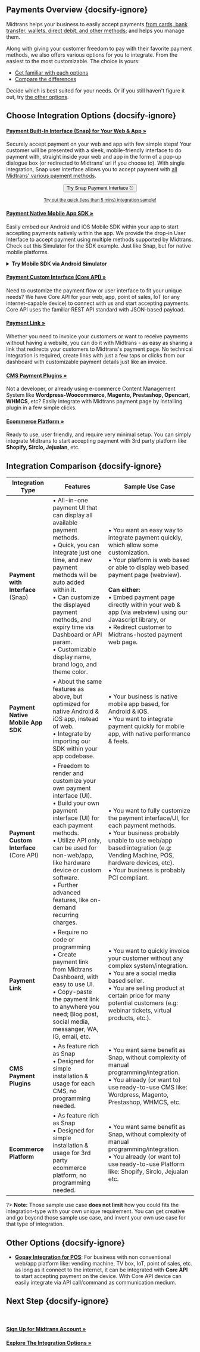## Payments Overview {docsify-ignore}

Midtrans helps your business to easily accept payments [from cards, bank transfer, wallets, direct debit, and other methods](https://midtrans.com/payments); and helps you manage them.

<!-- TODO: put image of all payment methodss icon here? -->
<!-- ![payment methods](https://midtrans.com/assets/images/channels/payment-channels-sprite-v4.png) -->

Along with giving your customer freedom to pay with their favorite payment methods, we also offers various options for you to integrate. From the easiest to the most customizable. The choice is yours:

- [Get familiar with each options](#choose-integration-options)
- [Compare the differences](#integration-comparison)

Decide which is best suited for your needs. Or if you still haven't figure it out, try [the other options](#other-options).

## Choose Integration Options {docsify-ignore}

<div class="my-card">

#### [Payment Built-In Interface (Snap) for Your Web & App &#187;](/en/snap/overview.md)
Securely accept payment on your web and app with few simple steps! Your customer will be presented with a sleek, mobile-friendly interface to do payment with, straight inside your web and app in the form of a pop-up dialogue box (or redirected to Midtrans' url if you choose to). With single integration, Snap user interface allows you to accept payment with [all Midtrans' various payment methods](https://midtrans.com/payments).
<br> <!-- TODO: use better CORS proxy, cors-anywhere is limited per referrer domain  -->
<p style="text-align: center;">
  <button onclick="
  event.target.innerText = `Processing...`;
  fetch(`https://cors-anywhere.herokuapp.com/https://midtrans.com/api/request_snap_token`)
    .then(res=>res.json())
    .then(res=>{
      let snapToken = res.token;
      snap.pay(snapToken,{
        onSuccess: function(res){ console.log('Snap result:',res) },
        onPending: function(res){ console.log('Snap result:',res) },
        onError: function(res){ console.log('Snap result:',res) },
      });
    })
    .catch( e=>{ console.error(e); window.open('https://demo.midtrans.com', '_blank'); } )
    .finally( e=>{ event.target.innerText = `Pay with Snap &#9099;` })
  " class="my-btn">Try Snap Payment Interface &#9099;</button>
</p>
<div style="text-align: center;">

<sup>[Try out the quick (less than 5 mins) integration sample!](/en/snap/interactive-demo.md)</sup>
</div>
</div>

<div class="my-card">

#### [Payment Native Mobile App SDK &#187;](https://mobile-docs.midtrans.com)
Easily embed our Android and iOS Mobile SDK within your app to start accepting payments natively within the app. We provide the drop-in User Interface to accept payment using multiple methods supported by Midtrans. Check out this Simulator for the SDK example. Just like Snap, but for native mobile platforms.
<details>
<summary><b>Try Mobile SDK via Android Simulator</b></summary>
<article>
<!-- tabs:start -->
<div style="text-align: center;">
<iframe src="https://appetize.io/embed/9r0b89zu862f8eu1ukd0ecpgxc?device=nexus5&scale=75&orientation=portrait&osVersion=8.1"width="300px" height="600px" frameborder="0" scrolling="no"></iframe>
</div>
<!-- tabs:end -->
</article>
</details>
</div>

<div class="my-card">

#### [Payment Custom Interface (Core API) &#187;](/en/core-api/overview.md)
Need to customize the payment flow or user interface to fit your unique needs? We have Core API for your web, app, point of sales, IoT (or any internet-capable device) to connect with us and start accepting payments. Core API uses the familiar REST API standard with JSON-based payload.
</div>

<div class="my-card">

#### [Payment Link &#187;](/en/payment-link/overview.md)
Whether you need to invoice your customers or want to receive payments without having a website, you can do it with Midtrans - as easy as sharing a link that redirects your customers to Midtrans's payment page. No technical integration is required, create links with just a few taps or clicks from our dashboard with customizable payment details just like an invoice.
</div>

<div class="my-card">

#### [CMS Payment Plugins &#187;](/en/snap/with-plugins.md)
Not a developer, or already using e-commerce Content Management System like **Wordpress-Woocommerce, Magento, Prestashop, Opencart, WHMCS**, etc? Easily integrate with Midtrans payment page by installing plugin in a few simple clicks. 
</div>

<div class="my-card">

#### [Ecommerce Platform &#187;](/en/snap/platform/overview.md)
Ready to use, user friendly, and require very minimal setup. You can simply integrate Midtrans to start accepting payment with 3rd party platform like **Shopify, Sirclo, Jejualan**, etc.
</div>

## Integration Comparison {docsify-ignore}

| Integration Type | Features | Sample Use Case |
| --- | --- | --- |
| **Payment with Interface** (Snap) | • All-in-one payment UI that can display all available payment methods. <br>• Quick, you can integrate just one time, and new payment methods will be auto added within it. <br>• Can customize the displayed payment methods, and expiry time via Dashboard or API param. <br>• Customizable display name, brand logo, and theme color. | • You want an easy way to integrate payment quickly, which allow some customization. <br>• Your platform is web based or able to display web based payment page (webview). <br><br>**Can either:** <br>• Embed payment page directly within your web & app (via webview) using our Javascript library, or <br>• Redirect customer to Midtrans-hosted payment web page. |
| **Payment Native Mobile App SDK** | • About the same features as above, but optimized for native Android & iOS app, instead of web. <br>• Integrate by importing our SDK within your app codebase.  | • Your business is native mobile app based, for Android & iOS. <br>• You want to integrate payment quickly for mobile app, with native performance & feels.
| **Payment Custom Interface** (Core API) | • Freedom to render and customize your own payment interface (UI).<br> • Build your own payment interface (UI) for each payment methods. <br>• Utilize API only, can be used for non-web/app, like hardware device or custom software. <br>• Further advanced features, like on-demand recurring charges. | • You want to fully customize the payment interface/UI, for each payment methods. <br>• Your business probably unable to use web/app based integration (e.g: Vending Machine, POS, hardware devices, etc). <br>• Your business is probably PCI compliant. |
| **Payment Link** | • Require no code or programming <br>• Create payment link from Midtrans Dashboard, with easy to use UI. <br> • Copy-paste the payment link to anywhere you need; Blog post, social media, messanger, WA, IG, email, etc.  | • You want to quickly invoice your customer without any complex system/integration. <br>• You are a social media based seller. <br>• You are selling product at certain price for many potential customers (e.g: webinar tickets, virtual products, etc.). |
| **CMS Payment Plugins** | • As feature rich as Snap <br>• Designed for simple installation & usage for each CMS, no programming needed. | • You want same benefit as Snap, without complexity of manual programming/integration.<br>• You already (or want to) use ready-to-use CMS like: Wordpress, Magento, Prestashop, WHMCS, etc. |
| **Ecommerce Platform** | • As feature rich as Snap <br>• Designed for simple installation & usage for 3rd party ecommerce platform, no programming needed. | • You want same benefit as Snap, without complexity of manual programming/integration.<br>• You already (or want to) use ready-to-use Platform like: Shopify, Sirclo, Jejualan etc. |


?> **Note:** Those sample use case **does not limit** how you could fits the integration-type with your own unique requirement. You can get creative and go beyond those sample use case, and invent your own use case for that type of integration.

## Other Options {docsify-ignore}
- [**Gopay Integration for POS**](https://midtrans-advanced-faq.netlify.com/#/partner-gopay-pos): For business with non conventional web/app platform like: vending machine, TV box, IoT, point of sales, etc. as long as it connect to the internet, it can be integrated with **Core API** to start accepting payment on the device. With Core API device can easily integrate via API call/command as communication medium.

## Next Step {docsify-ignore}
<br>

<div class="my-card">

#### [Sign Up for Midtrans Account &#187;](/en/midtrans-account/overview.md)
</div>

<div class="my-card">

#### [Explore The Integration Options &#187;](#choose-integration-options)
</div>